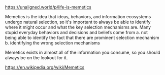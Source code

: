 https://unaligned.world/p/life-is-memetics

Memetics is the idea that ideas, behaviors, and information ecosystems undergo natural selection, so it's important to always be able to identify where it might occur and what the key selection mechanisms are.
Many stupid everyday behaviors and decisions and beliefs come from 
a. not being able to identify the fact that there are prominent selection mechanism
b. identifying the wrong selection mechanisms

Memetics exists in almost all of the information you consume, so you should always be on the lookout for it.

https://en.wikipedia.org/wiki/Memetics